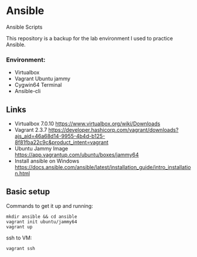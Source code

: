 # Ansible
Ansible Scripts

This repository is a backup for the lab environment I used to practice Ansible. 

### Environment:
- Virtualbox
- Vagrant Ubuntu jammy
- Cygwin64 Terminal
- Ansible-cli

## Links
- Virtualbox 7.0.10 https://www.virtualbox.org/wiki/Downloads
- Vagrant 2.3.7 https://developer.hashicorp.com/vagrant/downloads?ajs_aid=46a68d14-9955-4b4d-b125-8f81fba22c9c&product_intent=vagrant
- Ubuntu Jammy Image https://app.vagrantup.com/ubuntu/boxes/jammy64
- Install ansible on Windows https://docs.ansible.com/ansible/latest/installation_guide/intro_installation.html

## Basic setup

Commands to get it up and running:

```shell
mkdir ansible && cd ansible
vagrant init ubuntu/jammy64
vagrant up
```
ssh to VM:

```shell
vagrant ssh
```

